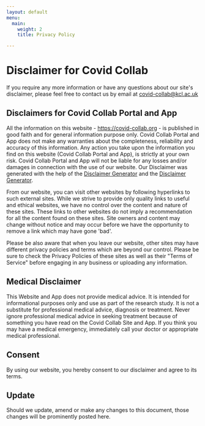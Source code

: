 ```yaml
---
layout: default
menu:
  main:
    weight: 2
    title: Privacy Policy

---
```


# Disclaimer for Covid Collab

If you require any more information or have any questions about our site's disclaimer, please feel free to contact us by email at covid-collab@kcl.ac.uk

## Disclaimers for Covid Collab Portal and App

All the information on this website - https://covid-collab.org - is published in good faith and for general information purpose only. Covid Collab Portal and App does not make any warranties about the completeness, reliability and accuracy of this information. Any action you take upon the information you find on this website (Covid Collab Portal and App), is strictly at your own risk. Covid Collab Portal and App will not be liable for any losses and/or damages in connection with the use of our website. Our Disclaimer was generated with the help of the <a href="https://www.disclaimergenerator.net/">Disclaimer Generator</a> and the <a href="https://www.disclaimer-generator.com.com">Disclaimer Generator</a>.

From our website, you can visit other websites by following hyperlinks to such external sites. While we strive to provide only quality links to useful and ethical websites, we have no control over the content and nature of these sites. These links to other websites do not imply a recommendation for all the content found on these sites. Site owners and content may change without notice and may occur before we have the opportunity to remove a link which may have gone 'bad'.

Please be also aware that when you leave our website, other sites may have different privacy policies and terms which are beyond our control. Please be sure to check the Privacy Policies of these sites as well as their "Terms of Service" before engaging in any business or uploading any information.

## Medical Disclaimer

This Website and App does not provide medical advice. It is intended for informational purposes only and use as part of the research study. It is not a substitute for professional medical advice, diagnosis or treatment. Never ignore professional medical advice in seeking treatment because of something you have read on the Covid Collab Site and App. If you think you may have a medical emergency, immediately call your doctor or appropriate medical professional.

## Consent

By using our website, you hereby consent to our disclaimer and agree to its terms.

## Update

Should we update, amend or make any changes to this document, those changes will be prominently posted here.
